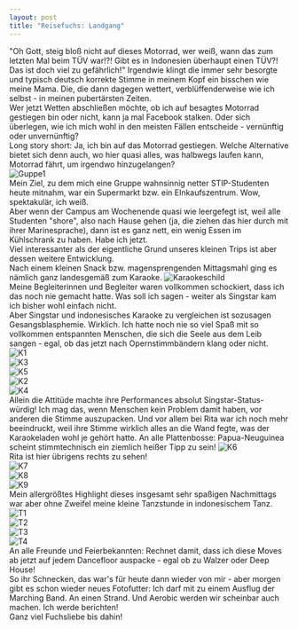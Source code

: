 ```yaml
---
layout: post
title: "Reisefuchs: Landgang"
---
```


"Oh Gott, steig bloß nicht auf dieses Motorrad, wer weiß, wann das zum letzten Mal beim TÜV war!?! Gibt es in Indonesien überhaupt einen TÜV?! Das ist doch viel zu gefährlich!"
Irgendwie klingt die immer sehr besorgte und typisch deutsch korrekte Stimme in meinem Kopf ein bisschen wie meine Mama. Die, die dann dagegen wettert, verblüffenderweise wie ich selbst - in meinen pubertärsten Zeiten.  
Wer jetzt Wetten abschließen möchte, ob ich auf besagtes Motorrad gestiegen bin oder nicht, kann ja mal Facebook stalken. Oder sich überlegen, wie ich mich wohl in den meisten Fällen entscheide - vernünftig oder unvernünftig?  
Long story short: Ja, ich bin auf das Motorrad gestiegen. Welche Alternative bietet sich denn auch, wo hier quasi alles, was halbwegs laufen kann, Motorrad fährt, um irgendwo hinzugelangen?    
![Guppe1](https://farm3.staticflickr.com/2921/14179397647_6473ccf6eb_c.jpg)  
Mein Ziel, zu dem mich eine Gruppe wahnsinnig netter STIP-Studenten heute mitnahm, war ein Supermarkt bzw. ein EInkaufszentrum. Wow, spektakulär, ich weiß.  
Aber wenn der Campus am Wochenende quasi wie leergefegt ist, weil alle Studenten "shore", also nach Hause gehen (ja, die ziehen das hier durch mit ihrer Marinesprache), dann ist es ganz nett, ein wenig Essen im Kühlschrank zu haben. Habe ich jetzt.  
Viel interessanter als der eigentliche Grund unseres kleinen Trips ist aber dessen weitere Entwicklung.  
Nach einem kleinen Snack bzw. magensprengenden Mittagsmahl ging es nämlich ganz landesgemäß zum Karaoke. 
![Karaokeschild](https://farm3.staticflickr.com/2935/14364287342_8d7e29d767_c.jpg)  
Meine Begleiterinnen und Begleiter waren vollkommen schockiert, dass ich das noch nie gemacht hatte. Was soll ich sagen - weiter als Singstar kam ich bisher wohl einfach nicht.  
Aber Singstar und indonesisches Karaoke zu vergleichen ist sozusagen Gesangsblasphemie. Wirklich. Ich hatte noch nie so viel Spaß mit so vollkommen entspannten Menschen, die sich die Seele aus dem Leib sangen - egal, ob das jetzt nach Opernstimmbändern klang oder nicht.  
![K1](https://farm3.staticflickr.com/2907/14362457161_444e2dc83e_c.jpg)  
![K3](https://farm4.staticflickr.com/3844/14362299081_336a8544a1_c.jpg)  
![K5](https://farm4.staticflickr.com/3925/14179112859_9acd99fc08_c.jpg)  
![K2](https://farm3.staticflickr.com/2939/14179114630_529715a3af_c.jpg)  
![K4](https://farm4.staticflickr.com/3924/14342430686_a039548f6e_c.jpg)  
Allein die Attitüde machte ihre Performances absolut Singstar-Status-würdig! Ich mag das, wenn Menschen kein Problem damit haben, vor anderen die Stimme auszupacken. Und vor allem bei Rita war ich noch mehr beeindruckt, weil ihre Stimme wirklich alles an die Wand fegte, was der Karaokeladen wohl je gehört hatte. An alle Plattenbosse: Papua-Neuguinea scheint stimmtechnisch ein ziemlich heißer Tipp zu sein! 
![K6](https://farm4.staticflickr.com/3835/14362344081_f7b6e2032a_c.jpg)  
Rita ist hier übrigens rechts zu sehen!  
![K7](https://farm6.staticflickr.com/5521/14385912363_b7baa91b62_c.jpg)  
![K8](https://farm3.staticflickr.com/2909/14179069690_0a6b261670_c.jpg)  
![K9](https://farm3.staticflickr.com/2915/14362388961_f78396aec6_c.jpg)  
Mein allergrößtes Highlight dieses insgesamt sehr spaßigen Nachmittags war aber ohne Zweifel meine kleine Tanzstunde in indonesischem Tanz. 
![T1](https://farm6.staticflickr.com/5579/14342482776_18b1febfb4_c.jpg)  
![T2](https://farm3.staticflickr.com/2906/14178975670_c5a5fb6c6c_c.jpg)  
![T3](https://farm4.staticflickr.com/3873/14365595485_54748700a0_c.jpg)  
![T4](https://farm4.staticflickr.com/3842/14179093247_67ba8ec8b9_c.jpg)  
An alle Freunde und Feierbekannten: Rechnet damit, dass ich diese Moves ab jetzt auf jedem Dancefloor auspacke - egal ob zu Walzer oder Deep House!  
So ihr Schnecken, das war's für heute dann wieder von mir - aber morgen gibt es schon wieder neues Fotofutter: Ich darf mit zu einem Ausflug der Marching Band. An einen Strand. Und Aerobic werden wir scheinbar auch machen. Ich werde berichten!  
Ganz viel Fuchsliebe bis dahin!
